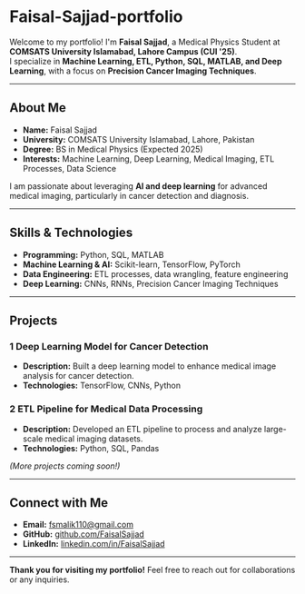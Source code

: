 # Faisal-Sajjad-portfolio

Welcome to my portfolio! I'm **Faisal Sajjad**, a Medical Physics Student at **COMSATS University Islamabad, Lahore Campus (CUI '25)**.  
I specialize in **Machine Learning, ETL, Python, SQL, MATLAB, and Deep Learning**, with a focus on **Precision Cancer Imaging Techniques**.

---

##  About Me

- **Name:** Faisal Sajjad  
- **University:** COMSATS University Islamabad, Lahore, Pakistan  
- **Degree:** BS in Medical Physics (Expected 2025)  
- **Interests:** Machine Learning, Deep Learning, Medical Imaging, ETL Processes, Data Science  

I am passionate about leveraging **AI and deep learning** for advanced medical imaging, particularly in cancer detection and diagnosis.  

---

##  Skills & Technologies

- **Programming:** Python, SQL, MATLAB  
- **Machine Learning & AI:** Scikit-learn, TensorFlow, PyTorch  
- **Data Engineering:** ETL processes, data wrangling, feature engineering  
- **Deep Learning:** CNNs, RNNs, Precision Cancer Imaging Techniques  

---

##  Projects

### 1️ **Deep Learning Model for Cancer Detection**  
- **Description:** Built a deep learning model to enhance medical image analysis for cancer detection.  
- **Technologies:** TensorFlow, CNNs, Python  

### 2 **ETL Pipeline for Medical Data Processing**  
- **Description:** Developed an ETL pipeline to process and analyze large-scale medical imaging datasets.  
- **Technologies:** Python, SQL, Pandas  

*(More projects coming soon!)*

---

##  Connect with Me

- **Email:** [fsmalik110@gmail.com](mailto:fsmalik110@gmail.com)  
- **GitHub:** [github.com/FaisalSajjad](https://github.com/FaisalSajjad)  
- **LinkedIn:** [linkedin.com/in/FaisalSajjad](https://linkedin.com/in/FaisalSajjad)  

---

 **Thank you for visiting my portfolio!** Feel free to reach out for collaborations or any inquiries.

